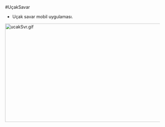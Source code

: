 #UçakSavar

- Uçak savar mobil uygulaması. <br>
<img src="./app/ucakSvr.gif" alt="ucakSvr.gif" border="0" width="550px" height="320px"/>
